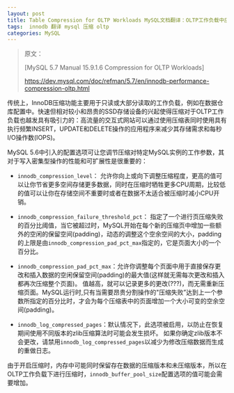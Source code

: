 ```yaml
---
layout: post
title: Table Compression for OLTP Workloads MySQL文档翻译：OLTP工作负载中应用表压缩
tags:  innodb 翻译 mysql 压缩 oltp
categories: MySQL
---
```


> 原文：
> 
> [MySQL 5.7 Manual 15.9.1.6 Compression for OLTP Workloads]
> 
> https://dev.mysql.com/doc/refman/5.7/en/innodb-performance-compression-oltp.html

传统上，InnoDB压缩功能主要用于只读或大部分读取的工作负载，例如在数据仓库配置中。快速但相对较小和昂贵的SSD存储设备的兴起使得压缩对于OLTP工作负载也越发具有吸引力的：高流量的交互式网站可以通过使用压缩表同时使用具有执行频繁INSERT，UPDATE和DELETE操作的应用程序来减少其存储需求和每秒I/O操作数(IOPS)。

MySQL 5.6中引入的配置选项可让您调节压缩对特定MySQL实例的工作参数，其对于写入密集型操作的性能和可扩展性是很重要的：

* `innodb_compression_level`： 允许你向上或向下调整压缩程度，更高的值可以让你节省更多空间存储更多数据，同时在压缩时牺牲更多CPU周期，比较低的值可以让你在存储空间不重要时或者在数据不太适合被压缩时减小CPU开销。

* `innodb_compression_failure_threshold_pct`： 指定了一个进行页压缩失败的百分比阈值，当它被超过时，MySQL开始在每个新的压缩页中增加一些额外的空闲的保留空间(padding)，动态的调整这个空余空间的大小，padding的上限是由`innodb_compression_pad_pct_max`指定的，它是页面大小的一个百分比。

* `innodb_compression_pad_pct_max`：允许你调整每个页面中用于直接保存更改和插入数据的空闲保留空间(padding)的最大值(这样就无需每次更改和插入都再次压缩整个页面)。 值越高，就可以记录更多的更改(???)，而无需重新压缩页面。MySQL运行时,只有当需要昂贵分割操作的"压缩失败”达到上一个参数所指定的百分比时，才会为每个压缩表中的页面增加一个大小可变的空余空间(padding)。

* `innodb_log_compressed_pages`：默认情况下，此选项被启用，以防止在恢复期间使用不同版本的zlib压缩算法时可能会发生损坏。 如果你确定zlib版本不会更改，请禁用`innodb_log_compressed_pages`以减少为修改压缩数据而生成的重做日志。


由于开启压缩时，内存中可能同时保留存在数据的压缩版本和未压缩版本，所以在OLTP工作负载下进行压缩时，`innodb_buffer_pool_size`配置选项的值可能会需要增加。

<!--more-->
